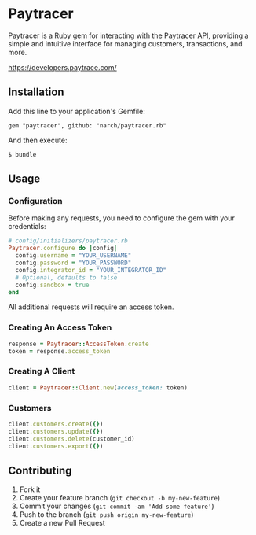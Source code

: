 # Paytracer

Paytracer is a Ruby gem for interacting with the Paytracer API, providing a simple and intuitive interface for managing customers, transactions, and more.

https://developers.paytrace.com/

## Installation

Add this line to your application's Gemfile:

    gem "paytracer", github: "narch/paytracer.rb"

And then execute:

    $ bundle

## Usage

### Configuration

Before making any requests, you need to configure the gem with your credentials:

```ruby
# config/initializers/paytracer.rb
Paytracer.configure do |config|
  config.username = "YOUR_USERNAME"
  config.password = "YOUR_PASSWORD"
  config.integrator_id = "YOUR_INTEGRATOR_ID"
  # Optional, defaults to false
  config.sandbox = true
end
```

All additional requests will require an access token.

### Creating An Access Token

```ruby
response = Paytracer::AccessToken.create
token = response.access_token
```

### Creating A Client

```ruby
client = Paytracer::Client.new(access_token: token)
```

### Customers

```ruby
client.customers.create({})
client.customers.update({})
client.customers.delete(customer_id)
client.customers.export({})
```

## Contributing

1. Fork it
2. Create your feature branch (`git checkout -b my-new-feature`)
3. Commit your changes (`git commit -am 'Add some feature'`)
4. Push to the branch (`git push origin my-new-feature`)
5. Create a new Pull Request
